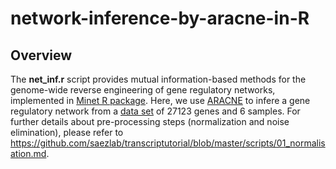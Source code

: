 # network-inference-by-aracne-in-R

## Overview

The **net_inf.r** script provides mutual information-based methods for the genome-wide reverse engineering of gene regulatory networks, implemented in [Minet R package](https://bmcbioinformatics.biomedcentral.com/articles/10.1186/1471-2105-9-461). Here, we use [ARACNE](https://bmcbioinformatics.biomedcentral.com/articles/10.1186/1471-2105-7-S1-S7) to infere a gene regulatory network from a [data set](https://www.ncbi.nlm.nih.gov/geo/query/acc.cgi?acc=GSE119931) of 27123 genes and 6 samples. For further details about pre-processing steps (normalization and noise elimination), please refer to https://github.com/saezlab/transcriptutorial/blob/master/scripts/01_normalisation.md.

